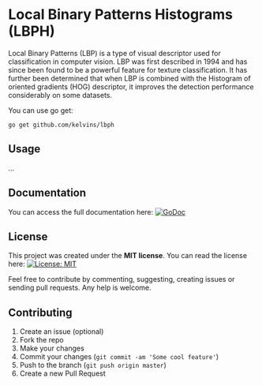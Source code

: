 # Local Binary Patterns Histograms (LBPH)

Local Binary Patterns (LBP) is a type of visual descriptor used for classification in computer vision. LBP was first described in 1994 and has since been found to be a powerful feature for texture classification. It has further been determined that when LBP is combined with the Histogram of oriented gradients (HOG) descriptor, it improves the detection performance considerably on some datasets.

You can use go get:

```
go get github.com/kelvins/lbph
```

## Usage

...

## Documentation

You can access the full documentation here: [![GoDoc](https://godoc.org/github.com/kelvins/lbph?status.svg)](https://godoc.org/github.com/kelvins/lbph)

## License

This project was created under the **MIT license**. You can read the license here: [![License: MIT](https://img.shields.io/badge/License-MIT-brightgreen.svg)](LICENSE)

Feel free to contribute by commenting, suggesting, creating issues or sending pull requests. Any help is welcome.

## Contributing

1. Create an issue (optional)
2. Fork the repo
3. Make your changes
4. Commit your changes (`git commit -am 'Some cool feature'`)
5. Push to the branch (`git push origin master`)
6. Create a new Pull Request
